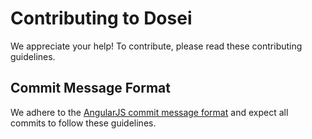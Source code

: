 # Contributing to Dosei

We appreciate your help! To contribute, please read these contributing guidelines.

## Commit Message Format

We adhere to the [AngularJS commit message format](https://github.com/angular/angular/blob/main/CONTRIBUTING.md#-commit-message-format) and expect all commits to follow these guidelines.
